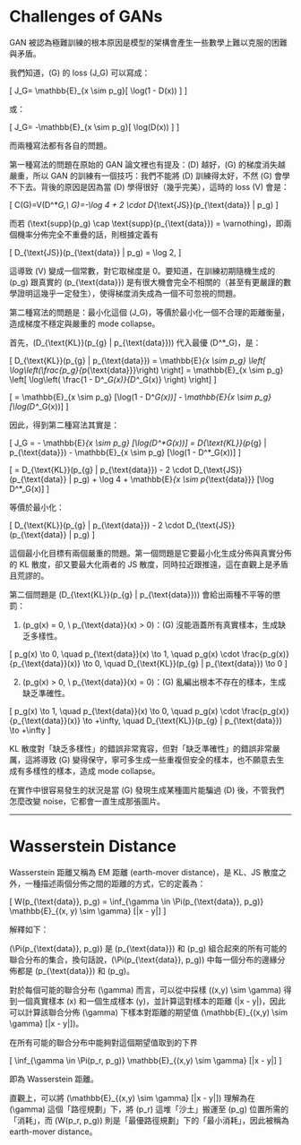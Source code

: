 # Challenges of GANs

GAN 被認為極難訓練的根本原因是模型的架構會產生一些數學上難以克服的困難與矛盾。

我們知道，\(G\) 的 loss \(J_G\) 可以寫成：

\[
J_G= \mathbb{E}_{x \sim p_g}[ \log(1 - D(x)) ]
\]

或：

\[
J_G= -\mathbb{E}_{x \sim p_g}[ \log(D(x)) ]
\]

而兩種寫法都有各自的問題。

第一種寫法的問題在原始的 GAN 論文裡也有提及：\(D\) 越好，\(G\) 的梯度消失越嚴重，所以 GAN 的訓練有一個技巧：我們不能將 \(D\) 訓練得太好，不然 \(G\) 會學不下去。背後的原因是因為當 \(D\) 學得很好（幾乎完美），這時的 loss \(V\) 會是：

\[
C(G)=V(D^*_G,\ G)=-\log 4 + 2 \cdot D_{\text{JS}}(p_{\text{data}} \| p_g)
\]

而若 \(\text{supp}(p_g) \cap \text{supp}(p_{\text{data}}) = \varnothing\)，即兩個機率分佈完全不重疊的話，則根據定義有

\[
D_{\text{JS}}(p_{\text{data}} \| p_g) = \log 2,
\]

這導致 \(V\) 變成一個常數，對它取梯度是 0。要知道，在訓練初期隨機生成的 \(p_g\) 跟真實的 \(p_{\text{data}}\) 是有很大機會完全不相關的（甚至有更嚴謹的數學證明這幾乎一定發生），使得梯度消失成為一個不可忽視的問題。

第二種寫法的問題是：最小化這個 \(J_G\)，等價於最小化一個不合理的距離衡量，造成梯度不穩定與嚴重的 mode collapse。

首先，\(D_{\text{KL}}(p_{g} \| p_{\text{data}})\) 代入最優 \(D^*_G\)，是：

\[
D_{\text{KL}}(p_{g} \| p_{\text{data}}) = \mathbb{E}_{x \sim p_g} \left[ \log\left(\frac{p_g}{p_{\text{data}}}\right) \right] = \mathbb{E}_{x \sim p_g} \left[ \log\left( \frac{1 - D^*_G(x)}{D^*_G(x)} \right) \right]
\]

\[
= \mathbb{E}_{x \sim p_g} [\log(1 - D^*_G(x))] - \mathbb{E}_{x \sim p_g} [\log(D^*_G(x))]
\]

因此，得到第二種寫法其實是：

\[
J_G = - \mathbb{E}_{x \sim p_g} [\log(D^*_G(x))] = D_{\text{KL}}(p_{g} \| p_{\text{data}}) - \mathbb{E}_{x \sim p_g} [\log(1 - D^*_G(x))]
\]

\[
= D_{\text{KL}}(p_{g} \| p_{\text{data}}) - 2 \cdot D_{\text{JS}}(p_{\text{data}} \| p_g) + \log 4 + \mathbb{E}_{x \sim p_{\text{data}}} [\log D^*_G(x)]
\]

等價於最小化：

\[
D_{\text{KL}}(p_{g} \| p_{\text{data}}) - 2 \cdot D_{\text{JS}}(p_{\text{data}} \| p_g)
\]

這個最小化目標有兩個嚴重的問題。第一個問題是它要最小化生成分佈與真實分佈的 KL 散度，卻又要最大化兩者的 JS 散度，同時拉近跟推遠，這在直觀上是矛盾且荒謬的。

第二個問題是 \(D_{\text{KL}}(p_{g} \| p_{\text{data}})\) 會給出兩種不平等的懲罰：

1. \(p_g(x) = 0, \ p_{\text{data}}(x) > 0\)：\(G\) 沒能涵蓋所有真實樣本，生成缺乏多樣性。

\[
p_g(x) \to 0, \quad p_{\text{data}}(x) \to 1, \quad p_g(x) \cdot \frac{p_g(x)}{p_{\text{data}}(x)} \to 0, \quad D_{\text{KL}}(p_{g} \| p_{\text{data}}) \to 0
\]

2. \(p_g(x) > 0, \ p_{\text{data}}(x) = 0\)：\(G\) 亂編出根本不存在的樣本，生成缺乏準確性。

\[
p_g(x) \to 1, \quad p_{\text{data}}(x) \to 0, \quad p_g(x) \cdot \frac{p_g(x)}{p_{\text{data}}(x)} \to +\infty, \quad D_{\text{KL}}(p_{g} \| p_{\text{data}}) \to +\infty
\]

KL 散度對「缺乏多樣性」的錯誤非常寬容，但對「缺乏準確性」的錯誤非常嚴厲，這將導致 \(G\) 變得保守，寧可多生成一些重複但安全的樣本，也不願意去生成有多樣性的樣本，造成 mode collapse。

在實作中很容易發生的狀況是當 \(G\) 發現生成某種圖片能騙過 \(D\) 後，不管我們怎麼改變 noise，它都會一直生成那張圖片。

---

# Wasserstein Distance

Wasserstein 距離又稱為 EM 距離 (earth-mover distance)，是 KL、JS 散度之外，一種描述兩個分佈之間的距離的方式，它的定義為：

\[
W(p_{\text{data}}, p_g) = \inf_{\gamma \in \Pi(p_{\text{data}}, p_g)} \mathbb{E}_{(x, y) \sim \gamma} [\|x - y\|]
\]

解釋如下：

\(\Pi(p_{\text{data}}, p_g)\) 是 \(p_{\text{data}}\) 和 \(p_g\) 組合起來的所有可能的聯合分布的集合，換句話說，\(\Pi(p_{\text{data}}, p_g)\) 中每一個分布的邊緣分佈都是 \(p_{\text{data}}\) 和 \(p_g\)。

對於每個可能的聯合分布 \(\gamma\) 而言，可以從中採樣 \((x,y) \sim \gamma\) 得到一個真實樣本 \(x\) 和一個生成樣本 \(y\)，並計算這對樣本的距離 \(\|x - y\|\)，因此可以計算該聯合分佈 \(\gamma\) 下樣本對距離的期望值 \(\mathbb{E}_{(x,y) \sim \gamma} [\|x - y\|]\)。

在所有可能的聯合分布中能夠對這個期望值取到的下界

\[
\inf_{\gamma \in \Pi(p_r, p_g)} \mathbb{E}_{(x,y) \sim \gamma} [\|x - y\|]
\]

即為 Wasserstein 距離。

直觀上，可以將 \(\mathbb{E}_{(x,y) \sim \gamma} [\|x - y\|]\) 理解為在 \(\gamma\) 這個「路徑規劃」下，將 \(p_r\) 這堆「沙土」搬運至 \(p_g\) 位置所需的「消耗」，而 \(W(p_r, p_g)\) 則是「最優路徑規劃」下的「最小消耗」，因此被稱為 earth-mover distance。
